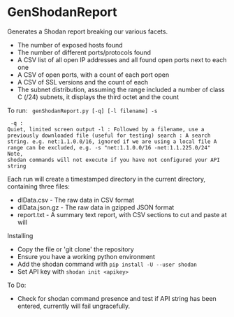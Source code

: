# GenShodanReport
Generates a Shodan report breaking our various facets.
 - The number of exposed hosts found
 - The number of different ports/protocols found
 - A CSV list of all open IP addresses and all found open ports next to each one
 - A CSV of open ports, with a count of each port open
 - A CSV of SSL versions and the count of each
 - The subnet distribution, assuming the range included a number of class C (/24) subnets, it displays the third octet and the count

To run:
<code>
    genShodanReport.py [-q] [-l filename] -s <search>
    -q : Quiet, limited screen output
    -l : Followed by a filename, use a previously downloaded file (useful for testing)
    search : A search string. e.g. net:1.1.0.0/16, ignored if we are using a local file
      A range can be excluded, e.g. -s "net:1.1.0.0/16 -net:1.1.225.0/24"
    Note, shodan commands will not execute if you have not configured your API string
 </code>
 
Each run will create a timestamped directory in the current directory, containing three files:
 - dlData.csv   - The raw data in CSV format
 - dlData.json.gz - The raw data in gzipped JSON format
 - report.txt     - A summary text report, with CSV sections to cut and paste at will
 
Installing
 - Copy the file or 'git clone' the repository
 - Ensure you have a working python environment
 - Add the shodan command with `pip install -U --user shodan`
 - Set API key with `shodan init <apikey>`

To Do:
 - Check for shodan command presence and test if API string has been entered, currently will fail ungracefully.
